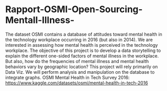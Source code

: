 # Rapport-OSMI-Open-Sourcing-Mentall-Illness-
The dataset OSMI contains a database of attitudes toward mental health in the technology workplace occurring in 2016 (but also in 2014).
We are interested in assessing how mental health is perceived in the technology workplace.
The objective of this project is to develop a data storytelling to explain the different one-sided factors of mental illness in the workplace. 
But also, how do the frequencies of mental illness and mental health behaviors vary by geographic location? This project will rely primarily on Data Viz.
We will perform analysis and manipulation on the database to integrate graphs.
OSMI Mental Health in Tech Survey 2016:     https://www.kaggle.com/datasets/osmi/mental-health-in-tech-2016
